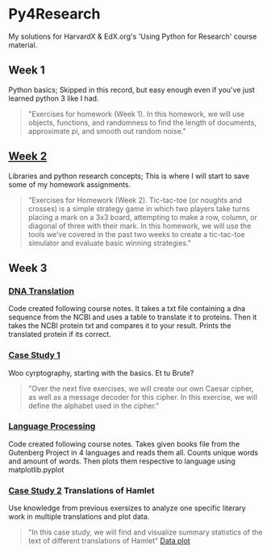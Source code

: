 # Py4Research
My solutions for HarvardX &amp; EdX.org's 'Using Python for Research' course material.

## Week 1
Python basics; Skipped in this record, but easy enough even if you've just learned python 3 like I had.
>"Exercises for homework (Week 1). In this homework, we will use objects, functions, and randomness to find the length of documents, approximate pi, and smooth out random noise."

## [Week 2](./Week2.py)
Libraries and python research concepts; This is where I will start to save some of my homework assignments.
>"Exercises for Homework (Week 2). Tic-tac-toe (or noughts and crosses) is a simple strategy game in which two players take turns placing a mark on a 3x3 board, attempting to make a row, column, or diagonal of three with their mark. In this homework, we will use the tools we've covered in the past two weeks to create a tic-tac-toe simulator and evaluate basic winning strategies."

## Week 3
### [DNA Translation](./dna_translation.py)
Code created following course notes. It takes a txt file containing a dna sequence from the NCBI and uses a table to translate it to proteins. Then it takes the NCBI protein txt and compares it to your result. Prints the translated protein if its correct.
### [Case Study 1](./case_study_1.py) 
Woo cyrptography, starting with the basics. Et tu Brute?
>"Over the next five exercises, we will create our own Caesar cipher, as well as a message decoder for this cipher. In this exercise, we will define the alphabet used in the cipher."
### [Language Processing](./lang_proc_plot.py)
Code created following course notes. Takes given books file from the Gutenberg Project in 4 languages and reads them all. Counts unique words and amount of words. Then plots them respective to language using matplotlib.pyplot
### [Case Study 2](./case_study_2.py) Translations of Hamlet
Use knowledge from previous exersizes to analyze one specific literary work in multiple translations and plot data.
>"In this case study, we will find and visualize summary statistics of the text of different translations of Hamlet"
[Data plot](./case_study_2_plot_hamlets.svg)

